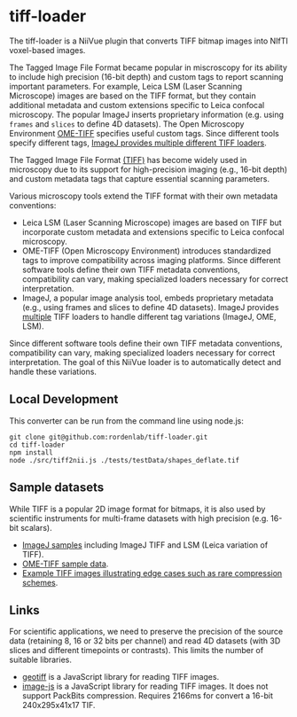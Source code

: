 # tiff-loader

The tiff-loader is a NiiVue plugin that converts TIFF bitmap images into NIfTI voxel-based images. 

The Tagged Image File Format became popular in miscroscopy for its ability to include high precision (16-bit depth) and custom tags to report scanning important parameters. For example, Leica LSM (Laser Scanning Microscope) images are based on the TIFF format, but they contain additional metadata and custom extensions specific to Leica confocal microscopy. The popular ImageJ inserts proprietary information (e.g. using `frames` and `slices` to define 4D datasets). The Open Microscopy Environment [OME-TIFF](https://ome-model.readthedocs.io/en/stable/ome-tiff/) specifies useful custom tags. Since different tools specify different tags, [ImageJ provides multiple different TIFF loaders](https://imagej.net/formats/tiff).

The Tagged Image File Format [(TIFF)](https://paulbourke.net/dataformats/tiff/) has become widely used in microscopy due to its support for high-precision imaging (e.g., 16-bit depth) and custom metadata tags that capture essential scanning parameters.

Various microscopy tools extend the TIFF format with their own metadata conventions:

 - Leica LSM (Laser Scanning Microscope) images are based on TIFF but incorporate custom metadata and extensions specific to Leica confocal microscopy.
 - OME-TIFF (Open Microscopy Environment) introduces standardized tags to improve compatibility across imaging platforms.
Since different software tools define their own TIFF metadata conventions, compatibility can vary, making specialized loaders necessary for correct interpretation.
  - ImageJ, a popular image analysis tool, embeds proprietary metadata (e.g., using frames and slices to define 4D datasets). ImageJ provides [multiple](https://imagej.net/formats/tiff) TIFF loaders to handle different tag variations (ImageJ, OME, LSM).

Since different software tools define their own TIFF metadata conventions, compatibility can vary, making specialized loaders necessary for correct interpretation. The goal of this NiiVue loader is to automatically detect and handle these variations.

## Local Development

This converter can be run from the command line using node.js:

```
git clone git@github.com:rordenlab/tiff-loader.git
cd tiff-loader
npm install
node ./src/tiff2nii.js ./tests/testData/shapes_deflate.tif 
```

## Sample datasets

While TIFF is a popular 2D image format for bitmaps, it is also used by scientific instruments for multi-frame datasets with high precision (e.g. 16-bit scalars).

 - [ImageJ samples](https://samples.fiji.sc/) including ImageJ TIFF and LSM (Leica variation of TIFF).
 - [OME-TIFF sample data](https://docs.openmicroscopy.org/ome-model/5.6.3/ome-tiff/data.html).
 - [Example TIFF images illustrating edge cases such as rare compression schemes](https://github.com/tlnagy/exampletiffs).

## Links

For scientific applications, we need to preserve the precision of the source data (retaining 8, 16 or 32 bits per channel) and read 4D datasets (with 3D slices and different timepoints or contrasts). This limits the number of suitable libraries.

 - [geotiff](https://github.com/geotiffjs/geotiff.js) is a JavaScript library for reading TIFF images.
 - [image-js](https://github.com/image-js/image-js) is a JavaScript library for reading TIFF images. It does not support PackBits compression. Requires 2166ms for convert a 16-bit 240x295x41x17 TIF.

